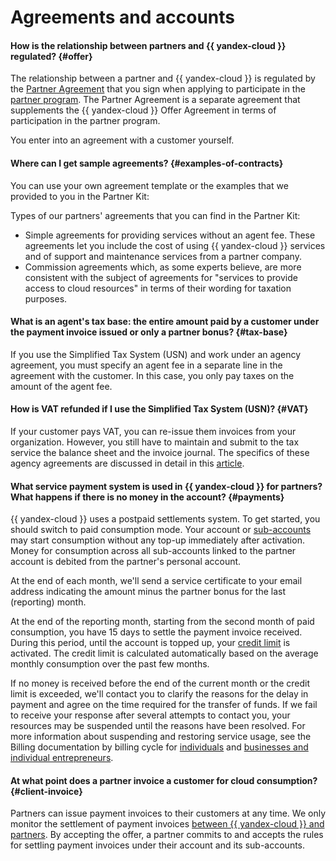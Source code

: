 # Agreements and accounts

#### How is the relationship between partners and {{ yandex-cloud }} regulated? {#offer}

The relationship between a partner and {{ yandex-cloud }} is regulated by the [Partner Agreement](https://yandex.ru/legal/cloud_partnership/?lang=en) that you sign when applying to participate in the [partner program](https://cloud.yandex.ru/partners/service#join). The Partner Agreement is a separate agreement that supplements the {{ yandex-cloud }} Offer Agreement in terms of participation in the partner program.

You enter into an agreement with a customer yourself.

#### Where can I get sample agreements? {#examples-of-contracts}

You can use your own agreement template or the examples that we provided to you in the Partner Kit:

Types of our partners' agreements that you can find in the Partner Kit:
* Simple agreements for providing services without an agent fee. These agreements let you include the cost of using {{ yandex-cloud }} services and of support and maintenance services from a partner company.
* Commission agreements which, as some experts believe, are more consistent with the subject of agreements for "services to provide access to cloud resources" in terms of their wording for taxation purposes.

#### What is an agent's tax base: the entire amount paid by a customer under the payment invoice issued or only a partner bonus? {#tax-base}

If you use the Simplified Tax System (USN) and work under an agency agreement, you must specify an agent fee in a separate line in the agreement with the customer. In this case, you only pay taxes on the amount of the agent fee.

#### How is VAT refunded if I use the Simplified Tax System (USN)? {#VAT}

If your customer pays VAT, you can re-issue them invoices from your organization. However, you still have to maintain and submit to the tax service the balance sheet and the invoice journal. The specifics of these agency agreements are discussed in detail in this [article](https://rusjurist.ru/nalogi/uprowennaya_sistema_nalogooblozheniya_usn/esli_agent_na_usn_principal_na_osno/).

#### What service payment system is used in {{ yandex-cloud }} for partners? What happens if there is no money in the account? {#payments}

{{ yandex-cloud }} uses a postpaid settlements system. To get started, you should switch to paid consumption mode. Your account or [sub-accounts](start-grant.md#sub-account) may start consumption without any top-up immediately after activation. Money for consumption across all sub-accounts linked to the partner account is debited from the partner's personal account.

At the end of each month, we'll send a service certificate to your email address indicating the amount minus the partner bonus for the last (reporting) month.

At the end of the reporting month, starting from the second month of paid consumption, you have 15 days to settle the payment invoice received. During this period, until the account is topped up, your [credit limit](../../billing/concepts/credit-limit.md) is activated. The credit limit is calculated automatically based on the average monthly consumption over the past few months.

If no money is received before the end of the current month or the credit limit is exceeded, we'll contact you to clarify the reasons for the delay in payment and agree on the time required for the transfer of funds. If we fail to receive your response after several attempts to contact you, your resources may be suspended until the reasons have been resolved. For more information about suspending and restoring service usage, see the Billing documentation by billing cycle for [individuals](../../billing/payment/billing-cycle-individual.md) and [businesses and individual entrepreneurs](../../billing/payment/billing-cycle-business.md).

#### At what point does a partner invoice a customer for cloud consumption? {#client-invoice}

Partners can issue payment invoices to their customers at any time. We only monitor the settlement of payment invoices [between {{ yandex-cloud }} and partners](#payments). By accepting the offer, a partner commits to and accepts the rules for settling payment invoices under their account and its sub-accounts.
